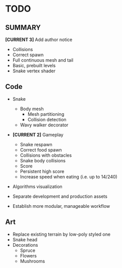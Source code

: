 # TODO

## SUMMARY
**[CURRENT 3]** Add author notice
- Collisions
- Correct spawn
- Full continuous mesh and tail
- Basic, prebuilt levels
- Snake vertex shader

## Code
- Snake
    - Body mesh
        - Mesh partitioning
        - Collision detection
    - Wavy walker decorator

- **[CURRENT 2]** Gameplay
    - Snake respawn
    - Correct food spawn
    - Collisions with obstacles
    - Snake body collisions
    - Score
    - Persistent high score
    - Increase speed when eating (i.e. up to 14/240)

- Algorithms visualization
- Separate development and production assets
- Establish more modular, manageable workflow

## Art

- Replace existing terrain by low-poly styled one
- Snake head
- Decorations
    - Spruce
    - Flowers
    - Mushrooms
